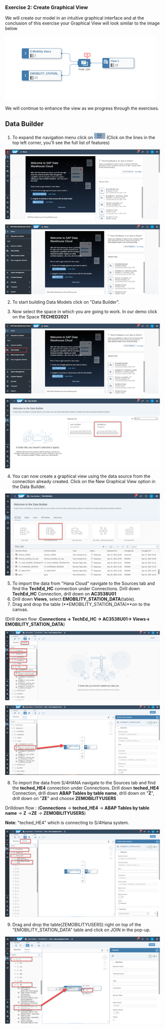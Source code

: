 

### Exercise 2: Create Graphical View 

We will create our model in an intuitive graphical interface and at the conclusion of this exercise your Graphical View will look similar to the image below

![](Images/Graphicalview/image10.png)

We will continue to enhance the view as we progress through the exercises.

## Data Builder

1.  To expand the navigation menu click on ![](Images/Graphicalview/image1.png) (Click on the lines in the top left corner, you'll see the full list of features)

![](Images/Graphicalview/image2.png)

![](Images/Graphicalview/image3.png)

2.  To start building Data Models click on "Data Builder".

3.  Now select the space in which you are going to work. In our demo click on the Space **TECHED2021**

![](Images/Graphicalview/image4.png)

![](Images/Graphicalview/image5.png)

4.  You can now create a graphical view using the data source from the connection already created. Click on the New Graphical View option in the Data Builder.

![](Images/Graphicalview/image6.png)

5.  To import the data from "Hana Cloud" navigate to the Sources tab and find the **TechEd_HC** connection under Connections. Drill down **TechEd_HC** Connection, drill down on **AC3538U01**
6.  Drill down **Views**, select **EMOBILITY_STATION_DATA**(table).
7.  Drag and drop the table (**EMOBILITY_STATION_DATA)**on to the canvas.
  
  (Drill down flow :**Connections -\> TechEd_HC -\> AC3538U01-\> Views-\> EMOBILITY_STATION_DATA**)

![](Images/Graphicalview/image7.png)


![](Images/Graphicalview/image8.png)

8.  To import the data from S/4HANA navigate to the Sources tab and find the **teched_HE4** connection under Connections. Drill down **teched_HE4** Connection, drill down **ABAP Tables by table name**, drill down on "**Z**", drill down on "**ZE**" and choose **ZEMOBILITYUSERS**

Drilldown flow :  (**Connections** -\> **teched_HE4** -\> **ABAP Tables by table name** -\> **Z** -\>**ZE** -\> **ZEMOBILITYUSERS**)

**Note**: "teched_HE4" which is connecting to S/4Hana system.

![](Images/Graphicalview/image9.png)

9.  Drag and drop the table(ZEMOBILITYUSERS) right on top of the "EMOBILITY_STATION_DATA" table and click on JOIN in the pop-up.

![](Images/Graphicalview/image11.png)
